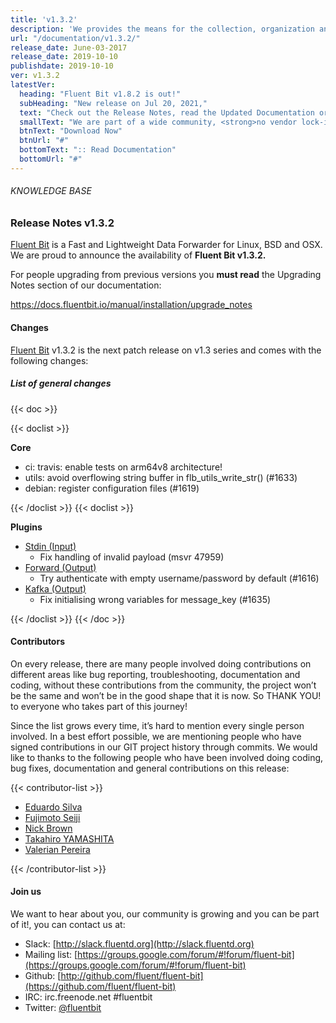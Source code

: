 ```yaml
---
title: 'v1.3.2'
description: 'We provides the means for the collection, organization and computerized retrieval of knowledgeand Lightweight Data Forwarder for Linux, BSD and OSX. We are proud to announce the availability of Fluent Bit v1.3.2.'
url: "/documentation/v1.3.2/"
release_date: June-03-2017
release_date: 2019-10-10
publishdate: 2019-10-10
ver: v1.3.2
latestVer:
  heading: "Fluent Bit v1.8.2 is out!"
  subHeading: "New release on Jul 20, 2021,"
  text: "Check out the Release Notes, read the Updated Documentation or jump directly to the Downloads Section."
  smallText: "We are part of a wide community, <strong>no vendor lock-in.</strong>"
  btnText: "Download Now"
  btnUrl: "#"
  bottomText: ":: Read Documentation"
  bottomUrl: "#"
---
```


###### KNOWLEDGE BASE

### Release Notes v1.3.2

[Fluent Bit](https://fluentbit.io/) is a Fast and Lightweight Data Forwarder for Linux, BSD and OSX. We are proud to announce the availability of **Fluent Bit v1.3.2.**

For people upgrading from previous versions you **must read** the Upgrading Notes section of our documentation:

https://docs.fluentbit.io/manual/installation/upgrade_notes

#### Changes

[Fluent Bit](https://fluentbit.io) v1.3.2 is the next patch release on v1.3 series and comes with the following changes:

##### List of general changes

{{< doc >}}

{{< doclist >}}

**Core**

* ci: travis: enable tests on arm64v8 architecture!
* utils: avoid overflowing string buffer in flb_utils_write_str() (#1633)
* debian: register configuration files (#1619)

{{< /doclist >}}
{{< doclist >}}

**Plugins**

* [Stdin (Input)](https://docs.fluentbit.io/manual/input/stdin/)
  * Fix handling of invalid payload (msvr 47959)
* [Forward (Output)](https://docs.fluentbit.io/manual/output/forward/)
  * Try authenticate with empty username/password by default (#1616)
* [Kafka (Output)](https://docs.fluentbit.io/manual/output/kafka/)
  * Fix initialising wrong variables for message_key (#1635)

{{< /doclist >}}
{{< /doc >}}

#### Contributors

On every release, there are many people involved doing contributions on different areas like bug reporting, troubleshooting, documentation and coding, without these contributions from the community, the project won’t be the same and won’t be in the good shape that it is now. So THANK YOU! to everyone who takes part of this journey!

Since the list grows every time, it’s hard to mention every single person involved. In a best effort possible, we are mentioning people who have signed contributions in our GIT project history through commits. We would like to thanks to the following people who have been involved doing coding, bug fixes, documentation and general contributions on this release:

{{< contributor-list >}}

* [Eduardo Silva](https://github.com/edsiper)
* [Fujimoto Seiji](https://github.com/fujimotos)
* [Nick Brown](https://github.com/nickbroon)
* [Takahiro YAMASHITA](https://github.com/nokute78)
* [Valerian Pereira](https://github.com/valerianpereira)

{{< /contributor-list >}}

#### Join us

We want to hear about you, our community is growing and you can be part of it!, you can contact us at:

* Slack: [http://slack.fluentd.org](http://slack.fluentd.org)
* Mailing list: [https://groups.google.com/forum/#!forum/fluent-bit](https://groups.google.com/forum/#!forum/fluent-bit)
* Github: [http://github.com/fluent/fluent-bit](https://github.com/fluent/fluent-bit)
* IRC: irc.freenode.net #fluentbit
* Twitter: [@fluentbit](https://twitter.com/fluentbit)